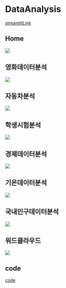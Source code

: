 # DataAnalysis

[streamlitLink](http://localhost:8501/)

## Home <br>
<img src = "Home.jpg"> <br>

## 영화데이터분석 <br>
<img src = "MovieData.jpg"> <br>

## 자동차분석 <br>
<img src = "CarData.jpg"> <br>

## 학생시험분석 <br>
<img src = "TestData.jpg"> <br>

## 경제데이터분석 <br>
<img src = "EconomicsData.jpg"> <br>

## 기온데이터분석 <br>
<img src = "TempData.jpg"> <br>

## 국내인구데이터분석 <br>
<img src = "PopData.jpg"> <br>

## 워드클라우드 <br>
<img src = "WordCloud.jpg"> <br>


## code
[code](mystreamlitapp.py)
